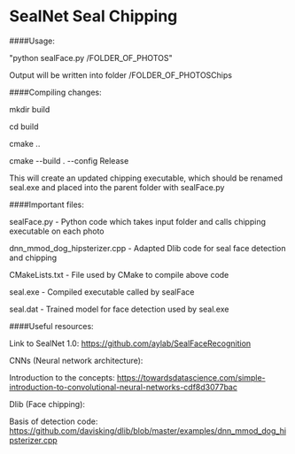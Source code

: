# SealNet Seal Chipping

####Usage:

"python sealFace.py /FOLDER_OF_PHOTOS"

Output will be written into folder /FOLDER_OF_PHOTOSChips


####Compiling changes:
 
mkdir build

cd build

cmake ..

cmake --build . --config Release

This will create an updated chipping executable, which should be renamed seal.exe and placed into the parent folder with sealFace.py


####Important files:

sealFace.py - Python code which takes input folder and calls chipping executable on each photo

dnn_mmod_dog_hipsterizer.cpp - Adapted Dlib code for seal face detection and chipping

CMakeLists.txt - File used by CMake to compile above code

seal.exe - Compiled executable called by sealFace

seal.dat - Trained model for face detection used by seal.exe



####Useful resources:

Link to SealNet 1.0:
https://github.com/aylab/SealFaceRecognition

CNNs (Neural network architecture):

Introduction to the concepts: https://towardsdatascience.com/simple-introduction-to-convolutional-neural-networks-cdf8d3077bac

Dlib (Face chipping):

Basis of detection code: https://github.com/davisking/dlib/blob/master/examples/dnn_mmod_dog_hipsterizer.cpp
